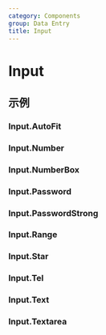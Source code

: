 ```yaml
---
category: Components
group: Data Entry
title: Input
---
```


# Input

## 示例

### Input.AutoFit

<code src="./demos/AutoFit/index.jsx"></code>

### Input.Number

<code src="./demos/Number/index.jsx"></code>

### Input.NumberBox

<code src="./demos/NumberBox/index.jsx"></code>

### Input.Password

<code src="./demos/Password/index.jsx"></code>

### Input.PasswordStrong

<code src="./demos/PasswordStrong/index.jsx"></code>

### Input.Range

<code src="./demos/Range/index.jsx"></code>

### Input.Star

<code src="./demos/Star/index.jsx"></code>

### Input.Tel

<code src="./demos/Tel/index.jsx"></code>

### Input.Text

<code src="./demos/Text/index.jsx"></code>

### Input.Textarea

<code src="./demos/Textarea/index.jsx"></code>
